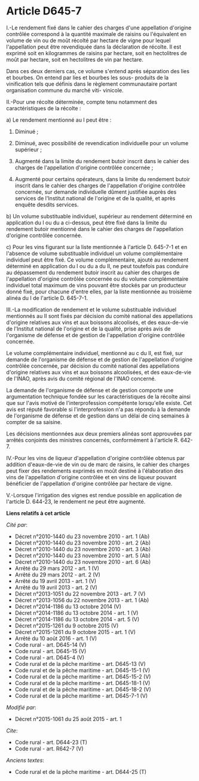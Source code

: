 # Article D645-7

I.-Le rendement fixé dans le cahier des charges d'une appellation d'origine contrôlée correspond à la quantité maximale de
raisins ou l'équivalent en volume de vin ou de moût récolté par hectare de vigne pour lequel l'appellation peut être
revendiquée dans la déclaration de récolte. Il est exprimé soit en kilogrammes de raisins par hectare, soit en hectolitres de
moût par hectare, soit en hectolitres de vin par hectare. 

Dans ces deux derniers cas, ce volume s'entend après séparation des lies et bourbes. On entend par lies et bourbes les sous-
produits de la vinification tels que définis dans le règlement communautaire portant organisation commune du marché viti-
vinicole. 

II.-Pour une récolte déterminée, compte tenu notamment des caractéristiques de la récolte : 

a) Le rendement mentionné au I peut être : 

1. Diminué ; 

2. Diminué, avec possibilité de revendication individuelle pour un volume supérieur ; 

3. Augmenté dans la limite du rendement butoir inscrit dans le cahier des charges de l'appellation d'origine contrôlée
concernée ; 

4. Augmenté pour certains opérateurs, dans la limite du rendement butoir inscrit dans le cahier des charges de l'appellation
d'origine contrôlée concernée, sur demande individuelle dûment justifiée auprès des services de l'Institut national de
l'origine et de la qualité, et après enquête desdits services. 

b) Un volume substituable individuel, supérieur au rendement déterminé en application du I ou du a ci-dessus, peut être fixé
dans la limite du rendement butoir mentionné dans le cahier des charges de l'appellation d'origine contrôlée concernée. 

c) Pour les vins figurant sur la liste mentionnée à l'article D. 645-7-1 et en l'absence de volume substituable individuel un
volume complémentaire individuel peut être fixé. Ce volume complémentaire, ajouté au rendement déterminé en application du I
ou du a du II, ne peut toutefois pas conduire au dépassement du rendement butoir inscrit au cahier des charges de
l'appellation d'origine contrôlée concernée ou du volume complémentaire individuel total maximum de vins pouvant être stockés
par un producteur donné fixé, pour chacune d'entre elles, par la liste mentionnée au troisième alinéa du I de l'article D.
645-7-1. 

III.-La modification de rendement et le volume substituable individuel mentionnés au II sont fixés par décision du comité
national des appellations d'origine relatives aux vins et aux boissons alcoolisés, et des eaux-de-vie de l'Institut national
de l'origine et de la qualité, prise après avis de l'organisme de défense et de gestion de l'appellation d'origine contrôlée
concernée. 

Le volume complémentaire individuel, mentionné au c du II, est fixé, sur demande de l'organisme de défense et de gestion de
l'appellation d'origine contrôlée concernée, par décision du comité national des appellations d'origine relatives aux vins et
aux boissons alcoolisées, et des eaux-de-vie de l'INAO, après avis du comité régional de l'INAO concerné. 

La demande de l'organisme de défense et de gestion comporte une argumentation technique fondée sur les caractéristiques de la
récolte ainsi que sur l'avis motivé de l'interprofession compétente lorsqu'elle existe. Cet avis est réputé favorable si
l'interprofession n'a pas répondu à la demande de l'organisme de défense et de gestion dans un délai de cinq semaines à
compter de sa saisine. 

Les décisions mentionnées aux deux premiers alinéas sont approuvées par arrêtés conjoints des ministres concernés,
conformément à l'article R. 642-7. 

IV.-Pour les vins de liqueur d'appellation d'origine contrôlée obtenus par addition d'eaux-de-vie de vin ou de marc de
raisins, le cahier des charges peut fixer des rendements exprimés en moût destiné à l'élaboration des vins de l'appellation
d'origine contrôlée et en vins de liqueur pouvant bénéficier de l'appellation d'origine contrôlée par hectare de vigne. 

V.-Lorsque l'irrigation des vignes est rendue possible en application de l'article D. 644-23, le rendement ne peut être
augmenté.

**Liens relatifs à cet article**

_Cité par_:

  - Décret n°2010-1440 du 23 novembre 2010 - art. 1 (Ab)
  - Décret n°2010-1440 du 23 novembre 2010 - art. 2 (Ab)
  - Décret n°2010-1440 du 23 novembre 2010 - art. 3 (Ab)
  - Décret n°2010-1440 du 23 novembre 2010 - art. 5 (Ab)
  - Décret n°2010-1440 du 23 novembre 2010 - art. 6 (Ab)
  - Arrêté du 29 mars 2012 - art. 1 (V)
  - Arrêté du 29 mars 2012 - art. 2 (V)
  - Arrêté du 19 avril 2013 - art. 1 (V)
  - Arrêté du 19 avril 2013 - art. 2 (V)
  - Décret n°2013-1051 du 22 novembre 2013 - art. 7 (V)
  - Décret n°2013-1056 du 22 novembre 2013 - art. 1 (Ab)
  - Décret n°2014-1186 du 13 octobre 2014 (V)
  - Décret n°2014-1186 du 13 octobre 2014 - art. 1 (V)
  - Décret n°2014-1186 du 13 octobre 2014 - art. 5 (V)
  - Décret n°2015-1261 du 9 octobre 2015 (V)
  - Décret n°2015-1261 du 9 octobre 2015 - art. 1 (V)
  - Arrêté du 10 août 2016 - art. 1 (V)
  - Code rural - art. D645-14 (V)
  - Code rural - art. D645-15 (V)
  - Code rural - art. D645-4 (V)
  - Code rural et de la pêche maritime - art. D645-13 (V)
  - Code rural et de la pêche maritime - art. D645-15-1 (V)
  - Code rural et de la pêche maritime - art. D645-15-2 (V)
  - Code rural et de la pêche maritime - art. D645-18-1 (V)
  - Code rural et de la pêche maritime - art. D645-18-2 (V)
  - Code rural et de la pêche maritime - art. D645-7-1 (V)

_Modifié par_:

  - Décret n°2015-1061 du 25 août 2015 - art. 1

_Cite_:

  - Code rural - art. D644-23 (T)
  - Code rural - art. R642-7 (V)

_Anciens textes_:

  - Code rural et de la pêche maritime - art. D644-25 (T)
